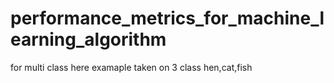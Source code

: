 # performance_metrics_for_machine_learning_algorithm
for multi class 
here examaple taken on 3 class hen,cat,fish
